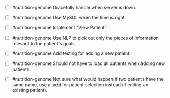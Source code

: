 - [ ] #nutrition-genome Gracefully handle when server is down.
- [ ] #nutrition-genome Use MySQL when the time is right.
- [ ] #nutrition-genome Implement "View Patient".
- [ ] #nutrition-genome Use NLP to pick out only the pieces of information relevant to the patient's goals.

- [ ] #nutrition-genome Add testing for adding a new patient.
- [ ] #nutrition-genome Should not have to load all patients when adding new patients.
- [ ] #nutrition-genome Not sure what would happen if two patients have the same name, use a `uuid` for patient selection instead (if editing an existing patient).